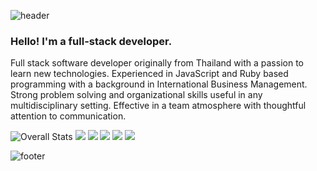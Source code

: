 
![header](https://capsule-render.vercel.app/api?type=waving&color=timeGradient&height=300&section=header&text=Hello!%20👋%20I'm%20Chay.&fontSize=90)
### Hello! I'm a full-stack developer.

Full stack software developer originally from Thailand with a passion to learn new technologies. Experienced in JavaScript and Ruby based programming with a background in International Business Management. Strong problem solving and organizational skills useful in any multidisciplinary setting. Effective in a team atmosphere with thoughtful attention to communication.

![Overall Stats](https://github-readme-stats.vercel.app/api?username=chay-chay&count_private=true&show_icons=true&hide=contribs)
![](https://github-profile-summary-cards.vercel.app/api/cards/profile-details?username=chay-chay&theme=dracula)
![](https://github-profile-summary-cards.vercel.app/api/cards/repos-per-language?username=chay-chay&theme=dracula)
![](https://github-profile-summary-cards.vercel.app/api/cards/most-commit-language?username=chay-chay&theme=dracula)
![](https://github-profile-summary-cards.vercel.app/api/cards/stats?username=chay-chay&theme=dracula)
![](https://github-profile-summary-cards.vercel.app/api/cards/productive-time?username=chay-chay&theme=dracula)

![footer](https://capsule-render.vercel.app/api?section=footer&type=waving&color=timeGradient&height=300&fontSize=90)
<!--
**chay-chay/chay-chay** is a ✨ _special_ ✨ repository because its `README.md` (this file) appears on your GitHub profile.


Here are some ideas to get you started:

- 🔭 I’m currently working on ...
- 🌱 I’m currently learning ...
- 👯 I’m looking to collaborate on ...
- 🤔 I’m looking for help with ...
- 💬 Ask me about ...
- 📫 How to reach me: ...
- 😄 Pronouns: ...
- ⚡ Fun fact: ...
-->
